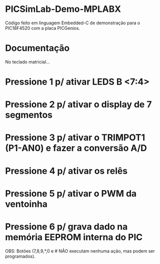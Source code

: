 # PICSimLab-Demo-MPLABX

Código feito em linguagem Embedded-C de demonstração para o PIC18F4520 com a placa PICGenios.

# Documentação

No teclado matricial...

# Pressione 1 p/ ativar LEDS B <7:4>

# Pressione 2 p/ ativar o display de 7 segmentos

# Pressione 3 p/ ativar o TRIMPOT1 (P1-AN0) e fazer a conversão A/D

# Pressione 4 p/ ativar os relês

# Pressione 5 p/ ativar o PWM da ventoinha

# Pressione 6 p/ grava dado na memória EEPROM interna do PIC

OBS: Botões (7,8,9,*,0 e # NÃO executam nenhuma ação, mas podem ser programados).
